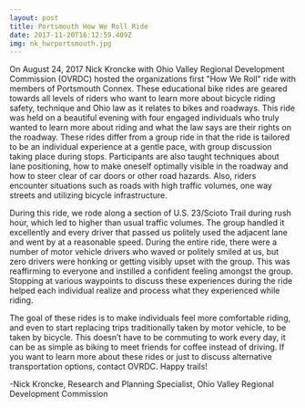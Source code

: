```yaml
---
layout: post
title: Portsmouth How We Roll Ride
date: 2017-11-20T16:12:59.409Z
img: nk_hwrportsmouth.jpg
---
```

On August 24, 2017 Nick Kroncke with Ohio Valley Regional Development Commission (OVRDC) hosted the organizations first "How We Roll" ride with members of Portsmouth Connex. These educational bike rides are geared towards all levels of riders who want to learn more about bicycle riding safety, technique and Ohio law as it relates to bikes and roadways. This ride was held on a beautiful evening with four engaged individuals who truly wanted to learn more about riding and what the law says are their rights on the roadway. These rides differ from a group ride in that the ride is tailored to be an individual experience at a gentle pace, with group discussion taking place during stops. Participants are also taught techniques about lane positioning, how to make oneself optimally visible in the roadway and how to steer clear of car doors or other road hazards. Also, riders encounter situations such as roads with high traffic volumes, one way streets and utilizing bicycle infrastructure.

During this ride, we rode along a section of U.S. 23/Scioto Trail during rush hour, which led to higher than usual traffic volumes. The group handled it excellently and every driver that passed us politely used the adjacent lane and went by at a reasonable speed. During the entire ride, there were a number of motor vehicle drivers who waved or politely smiled at us, but zero drivers were honking or getting visibly upset with the group. This was reaffirming to everyone and instilled a confident feeling amongst the group. Stopping at various waypoints to discuss these experiences during the ride helped each individual realize and process what they experienced while riding.

The goal of these rides is to make individuals feel more comfortable riding, and even to start replacing trips traditionally taken by motor vehicle, to be taken by bicycle. This doesn’t have to be commuting to work every day, it can be as simple as biking to meet friends for coffee instead of driving. If you want to learn more about these rides or just to discuss alternative transportation options, contact OVRDC. Happy trails!



\-Nick Kroncke, Research and Planning Specialist, Ohio Valley Regional Development Commission
